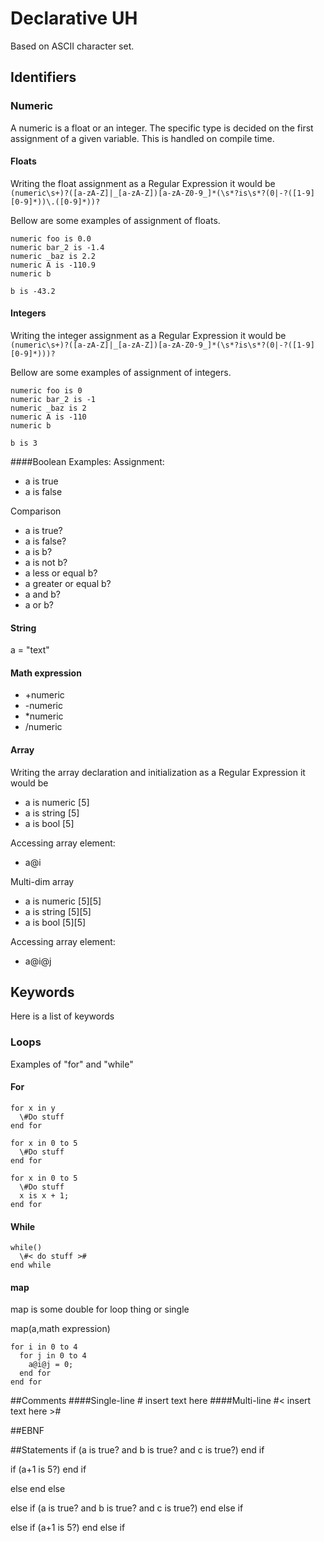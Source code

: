 # Declarative UH

Based on ASCII character set.

## Identifiers

### Numeric

A numeric is a float or an integer. The specific type is decided on the first assignment of a given variable. This is handled on compile time.

#### Floats

Writing the float assignment as a Regular Expression it would be `(numeric\s+)?([a-zA-Z]|_[a-zA-Z])[a-zA-Z0-9_]*(\s*?is\s*?(0|-?([1-9][0-9]*))\.([0-9]*))?`

Bellow are some examples of assignment of floats.

```
numeric foo is 0.0
numeric bar_2 is -1.4
numeric _baz is 2.2
numeric A is -110.9
numeric b

b is -43.2
```

#### Integers

Writing the integer assignment as a Regular Expression it would be `(numeric\s+)?([a-zA-Z]|_[a-zA-Z])[a-zA-Z0-9_]*(\s*?is\s*?(0|-?([1-9][0-9]*)))?`

Bellow are some examples of assignment of integers.

```
numeric foo is 0
numeric bar_2 is -1
numeric _baz is 2
numeric A is -110
numeric b

b is 3
```
####Boolean
Examples:
Assignment:
- a is true
- a is false

Comparison
- a is true?
- a is false?
- a is b?
- a is not b?
- a less or equal b?
- a greater or equal b?
- a and b?
- a or b?

#### String
a = "text"
#### Math expression
- +numeric
- -numeric
- \*numeric
- /numeric

#### Array
Writing the array declaration and initialization as a Regular Expression it would be
- a is numeric [5]
- a is string [5]
- a is bool [5]

Accessing array element:
- a@i

Multi-dim array
- a is numeric [5][5]
- a is string [5][5]
- a is bool [5][5]

Accessing array element:
- a@i@j

## Keywords
Here is a list of keywords
### Loops
Examples of "for" and "while"
#### For
```
for x in y
  \#Do stuff
end for

for x in 0 to 5
  \#Do stuff
end for

for x in 0 to 5
  \#Do stuff
  x is x + 1;
end for
```
#### While
```
while()
  \#< do stuff >#
end while
```
#### map
map is some double for loop thing or single

map(a,math expression)
```
for i in 0 to 4
  for j in 0 to 4
    a@i@j = 0;
  end for
end for
```

##Comments
####Single-line
\# insert text here
####Multi-line
\#< insert text here >#

##EBNF

##Statements
if (a is true? and b is true? and c is true?)
end if

if (a+1 is 5?)
end if

else
end else

else if (a is true? and b is true? and c is true?)
end else if

else if (a+1 is 5?)
end else if
####
